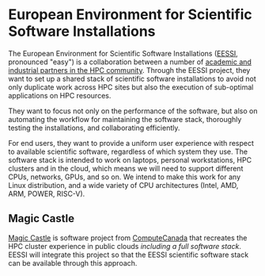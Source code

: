 # European Environment for Scientific Software Installations

The European Environment for Scientific Software Installations
([EESSI](https://www.eessi-hpc.org/), pronounced "easy") is a collaboration between a number of
[academic and industrial partners in the HPC community](https://eessi.github.io/docs/partners/).
Through the EESSI project, they want to set up a shared stack of scientific software installations
to avoid not only duplicate work across HPC sites but also the execution of sub-optimal
applications on HPC resources.

They want to focus not only on the performance of the software, but also on automating the workflow
for maintaining the software stack, thoroughly testing the installations, and collaborating efficiently.

For end users, they want to provide a uniform user experience with respect to available scientific
software, regardless of which system they use. The software stack is intended to work on laptops,
personal workstations, HPC clusters and in the cloud, which means we will need to support different
CPUs, networks, GPUs, and so on. We intend to make this work for any Linux distribution, and a
wide variety of CPU architectures (Intel, AMD, ARM, POWER, RISC-V).

## Magic Castle

[Magic Castle](https://github.com/ComputeCanada/magic_castle) is software project from
[ComputeCanada](https://www.computecanada.ca/) that recreates the HPC cluster experience in public
clouds *including a full software stack*. EESSI will integrate this project so that the EESSI
scientific software stack can be available through this approach.
